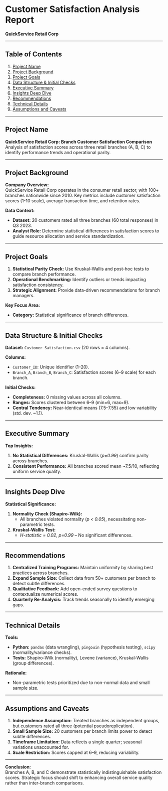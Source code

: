 # Customer Satisfaction Analysis Report  
**QuickService Retail Corp**  

---

## Table of Contents  
1. [Project Name](#project-name)  
2. [Project Background](#project-background)  
3. [Project Goals](#project-goals)  
4. [Data Structure & Initial Checks](#data-structure--initial-checks)  
5. [Executive Summary](#executive-summary)  
6. [Insights Deep Dive](#insights-deep-dive)  
7. [Recommendations](#recommendations)  
8. [Technical Details](#technical-details)  
9. [Assumptions and Caveats](#assumptions-and-caveats)  

---

## Project Name  
**QuickService Retail Corp: Branch Customer Satisfaction Comparison**  
Analysis of satisfaction scores across three retail branches (A, B, C) to identify performance trends and operational parity.  

---

## Project Background  
**Company Overview:**  
QuickService Retail Corp operates in the consumer retail sector, with 100+ branches nationwide since 2010. Key metrics include customer satisfaction scores (1-10 scale), average transaction time, and retention rates.  

**Data Context:**  
- **Dataset:** 20 customers rated all three branches (60 total responses) in Q3 2023.  
- **Analyst Role:** Determine statistical differences in satisfaction scores to guide resource allocation and service standardization.  

---

## Project Goals  
1. **Statistical Parity Check:** Use Kruskal-Wallis and post-hoc tests to compare branch performance.  
2. **Operational Benchmarking:** Identify outliers or trends impacting satisfaction consistency.  
3. **Strategic Alignment:** Provide data-driven recommendations for branch managers.  

**Key Focus Area:**  
- **Category:** Statistical significance of branch differences.  

---

## Data Structure & Initial Checks  
**Dataset:** `Customer Satisfaction.csv` (20 rows × 4 columns).  

**Columns:**  
- `Customer_ID`: Unique identifier (1–20).  
- `Branch_A`, `Branch_B`, `Branch_C`: Satisfaction scores (6–9 scale) for each branch.  

**Initial Checks:**  
- **Completeness:** 0 missing values across all columns.  
- **Ranges:** Scores clustered between 6–9 (min=6, max=9).  
- **Central Tendency:** Near-identical means (7.5–7.55) and low variability (std. dev. ~1.1).  

---

## Executive Summary  
**Top Insights:**  
1. **No Statistical Differences:**  Kruskal-Wallis (*p=0.99*) confirm parity across branches.  
2. **Consistent Performance:** All branches scored mean ~7.5/10, reflecting uniform service quality.  

---

## Insights Deep Dive  
**Statistical Significance:**  
1. **Normality Check (Shapiro-Wilk):**  
   - All branches violated normality (*p < 0.05*), necessitating non-parametric tests.  
2. **Kruskal-Wallis Test:**  
   - *H-statistic = 0.02, p=0.99* – No significant differences.  


---

## Recommendations  
1. **Centralized Training Programs:** Maintain uniformity by sharing best practices across branches.  
2. **Expand Sample Size:** Collect data from 50+ customers per branch to detect subtle differences.  
3. **Qualitative Feedback:** Add open-ended survey questions to contextualize numerical scores.  
4. **Quarterly Re-Analysis:** Track trends seasonally to identify emerging gaps.  

---

## Technical Details  
**Tools:**  
- **Python:** `pandas` (data wrangling), `pingouin` (hypothesis testing), `scipy` (normality/variance checks).  
- **Tests:** Shapiro-Wilk (normality), Levene (variance), Kruskal-Wallis (group differences).  

**Rationale:**  
- Non-parametric tests prioritized due to non-normal data and small sample size.  
 

---

## Assumptions and Caveats  
1. **Independence Assumption:** Treated branches as independent groups, but customers rated all three (potential pseudoreplication).  
2. **Small Sample Size:** 20 customers per branch limits power to detect subtle differences.  
3. **Timeframe Limitation:** Data reflects a single quarter; seasonal variations unaccounted for.  
4. **Scale Restriction:** Scores capped at 6–9, reducing variability.  

--- 

**Conclusion:**  
Branches A, B, and C demonstrate statistically indistinguishable satisfaction scores. Strategic focus should shift to enhancing overall service quality rather than inter-branch comparisons.  

